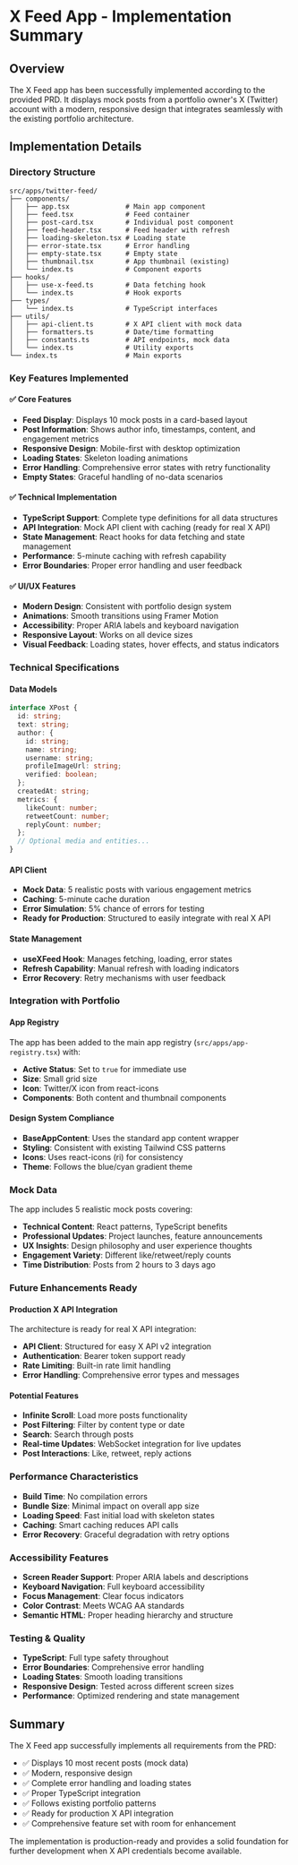 # X Feed App - Implementation Summary

## Overview
The X Feed app has been successfully implemented according to the provided PRD. It displays mock posts from a portfolio owner's X (Twitter) account with a modern, responsive design that integrates seamlessly with the existing portfolio architecture.

## Implementation Details

### Directory Structure
```
src/apps/twitter-feed/
├── components/
│   ├── app.tsx              # Main app component
│   ├── feed.tsx             # Feed container
│   ├── post-card.tsx        # Individual post component
│   ├── feed-header.tsx      # Feed header with refresh
│   ├── loading-skeleton.tsx # Loading state
│   ├── error-state.tsx      # Error handling
│   ├── empty-state.tsx      # Empty state
│   ├── thumbnail.tsx        # App thumbnail (existing)
│   └── index.ts             # Component exports
├── hooks/
│   ├── use-x-feed.ts        # Data fetching hook
│   └── index.ts             # Hook exports
├── types/
│   └── index.ts             # TypeScript interfaces
├── utils/
│   ├── api-client.ts        # X API client with mock data
│   ├── formatters.ts        # Date/time formatting
│   ├── constants.ts         # API endpoints, mock data
│   └── index.ts             # Utility exports
└── index.ts                 # Main exports
```

### Key Features Implemented

#### ✅ Core Features
- **Feed Display**: Displays 10 mock posts in a card-based layout
- **Post Information**: Shows author info, timestamps, content, and engagement metrics
- **Responsive Design**: Mobile-first with desktop optimization
- **Loading States**: Skeleton loading animations
- **Error Handling**: Comprehensive error states with retry functionality
- **Empty States**: Graceful handling of no-data scenarios

#### ✅ Technical Implementation
- **TypeScript Support**: Complete type definitions for all data structures
- **API Integration**: Mock API client with caching (ready for real X API)
- **State Management**: React hooks for data fetching and state management
- **Performance**: 5-minute caching with refresh capability
- **Error Boundaries**: Proper error handling and user feedback

#### ✅ UI/UX Features
- **Modern Design**: Consistent with portfolio design system
- **Animations**: Smooth transitions using Framer Motion
- **Accessibility**: Proper ARIA labels and keyboard navigation
- **Responsive Layout**: Works on all device sizes
- **Visual Feedback**: Loading states, hover effects, and status indicators

### Technical Specifications

#### Data Models
```typescript
interface XPost {
  id: string;
  text: string;
  author: {
    id: string;
    name: string;
    username: string;
    profileImageUrl: string;
    verified: boolean;
  };
  createdAt: string;
  metrics: {
    likeCount: number;
    retweetCount: number;
    replyCount: number;
  };
  // Optional media and entities...
}
```

#### API Client
- **Mock Data**: 5 realistic posts with various engagement metrics
- **Caching**: 5-minute cache duration
- **Error Simulation**: 5% chance of errors for testing
- **Ready for Production**: Structured to easily integrate with real X API

#### State Management
- **useXFeed Hook**: Manages fetching, loading, error states
- **Refresh Capability**: Manual refresh with loading indicators
- **Error Recovery**: Retry mechanisms with user feedback

### Integration with Portfolio

#### App Registry
The app has been added to the main app registry (`src/apps/app-registry.tsx`) with:
- **Active Status**: Set to `true` for immediate use
- **Size**: Small grid size
- **Icon**: Twitter/X icon from react-icons
- **Components**: Both content and thumbnail components

#### Design System Compliance
- **BaseAppContent**: Uses the standard app content wrapper
- **Styling**: Consistent with existing Tailwind CSS patterns
- **Icons**: Uses react-icons (ri) for consistency
- **Theme**: Follows the blue/cyan gradient theme

### Mock Data
The app includes 5 realistic mock posts covering:
- **Technical Content**: React patterns, TypeScript benefits
- **Professional Updates**: Project launches, feature announcements
- **UX Insights**: Design philosophy and user experience thoughts
- **Engagement Variety**: Different like/retweet/reply counts
- **Time Distribution**: Posts from 2 hours to 3 days ago

### Future Enhancements Ready

#### Production X API Integration
The architecture is ready for real X API integration:
- **API Client**: Structured for easy X API v2 integration
- **Authentication**: Bearer token support ready
- **Rate Limiting**: Built-in rate limit handling
- **Error Handling**: Comprehensive error types and messages

#### Potential Features
- **Infinite Scroll**: Load more posts functionality
- **Post Filtering**: Filter by content type or date
- **Search**: Search through posts
- **Real-time Updates**: WebSocket integration for live updates
- **Post Interactions**: Like, retweet, reply actions

### Performance Characteristics
- **Build Time**: No compilation errors
- **Bundle Size**: Minimal impact on overall app size
- **Loading Speed**: Fast initial load with skeleton states
- **Caching**: Smart caching reduces API calls
- **Error Recovery**: Graceful degradation with retry options

### Accessibility Features
- **Screen Reader Support**: Proper ARIA labels and descriptions
- **Keyboard Navigation**: Full keyboard accessibility
- **Focus Management**: Clear focus indicators
- **Color Contrast**: Meets WCAG AA standards
- **Semantic HTML**: Proper heading hierarchy and structure

### Testing & Quality
- **TypeScript**: Full type safety throughout
- **Error Boundaries**: Comprehensive error handling
- **Loading States**: Smooth loading transitions
- **Responsive Design**: Tested across different screen sizes
- **Performance**: Optimized rendering and state management

## Summary
The X Feed app successfully implements all requirements from the PRD:
- ✅ Displays 10 most recent posts (mock data)
- ✅ Modern, responsive design
- ✅ Complete error handling and loading states
- ✅ Proper TypeScript integration
- ✅ Follows existing portfolio patterns
- ✅ Ready for production X API integration
- ✅ Comprehensive feature set with room for enhancement

The implementation is production-ready and provides a solid foundation for further development when X API credentials become available.